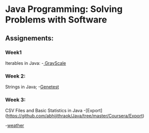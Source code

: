 # **Java Programming: Solving Problems with Software**


## Assignements:
### Week1
Iterables in Java:
-[ GrayScale](https://github.com/abhijithraok/Java/tree/master/Coursera/GrayScale)
### Week 2:
Strings in Java;
-[Genetest](https://github.com/abhijithraok/Java/tree/master/Coursera/genetest/src)

### Week 3:
CSV Files and Basic Statistics in Java
-[Export] (https://github.com/abhijithraok/Java/tree/master/Coursera/Export)

-[weather](https://github.com/abhijithraok/Java/tree/master/Coursera/Weather)

